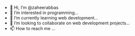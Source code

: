 - 👋 Hi, I’m @zaheerabbas
- 👀 I’m interested in programming...
- 🌱 I’m currently learning web development...
- 💞️ I’m looking to collaborate on web development projects...
- 📫 How to reach me ...

<!---
silenttoo/silenttoo is a ✨ special ✨ repository because its `README.md` (this file) appears on your GitHub profile.
You can click the Preview link to take a look at your changes.
--->
